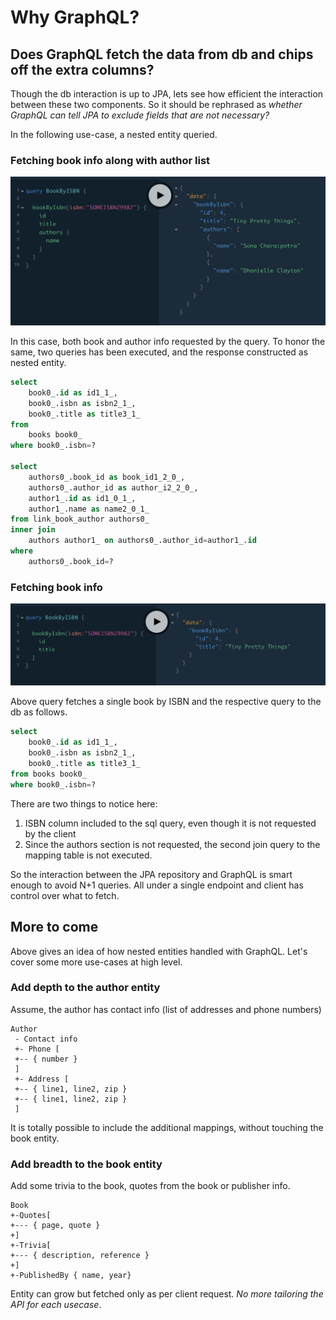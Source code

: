 # Why GraphQL?

## Does GraphQL fetch the data from db and chips off the extra columns?

Though the db interaction is up to JPA, lets see how efficient the interaction between these two components.
So it should be rephrased as _whether GraphQL can tell JPA to exclude fields that are not necessary?_ 

In the following use-case, a nested entity queried. 

### Fetching book info along with author list

![Fetch Book and Author](./art/fetch_book_n_author.png)

In this case, both book and author info requested by the query. To honor the same, two queries has been executed, and the response constructed as nested entity.


```sql
select 
    book0_.id as id1_1_, 
    book0_.isbn as isbn2_1_, 
    book0_.title as title3_1_ 
from 
    books book0_ 
where book0_.isbn=?

select 
    authors0_.book_id as book_id1_2_0_, 
    authors0_.author_id as author_i2_2_0_, 
    author1_.id as id1_0_1_, 
    author1_.name as name2_0_1_ 
from link_book_author authors0_ 
inner join 
    authors author1_ on authors0_.author_id=author1_.id 
where 
    authors0_.book_id=?
```

### Fetching book info

![Fetch single book](./art/fetch_single_book.png)

Above query fetches a single book by ISBN and the respective query to the db as follows.

```sql
select 
    book0_.id as id1_1_, 
    book0_.isbn as isbn2_1_, 
    book0_.title as title3_1_ 
from books book0_ 
where book0_.isbn=?
```

There are two things to notice here:

1. ISBN column included to the sql query, even though it is not requested by the client
2. Since the authors section is not requested, the second join query to the mapping table is not executed.

So the interaction between the JPA repository and GraphQL is smart enough to avoid N+1 queries. All under a single endpoint and client has control over what to fetch.


## More to come

Above gives an idea of how nested entities handled with GraphQL. Let's cover some more use-cases at high level.

### Add depth to the author entity

Assume, the author has contact info (list of addresses and phone numbers)

```
Author
 - Contact info
 +- Phone [
 +-- { number }
 ]
 +- Address [
 +-- { line1, line2, zip }
 +-- { line1, line2, zip }
 ]
```
  
It is totally possible to include the additional mappings, without touching the book entity.

### Add breadth to the book entity

Add some trivia to the book, quotes from the book or publisher info.

```
Book
+-Quotes[
+--- { page, quote }
+]
+-Trivia[
+--- { description, reference }
+]
+-PublishedBy { name, year}
```

Entity can grow but fetched only as per client request. *No more tailoring the API for each usecase*.  